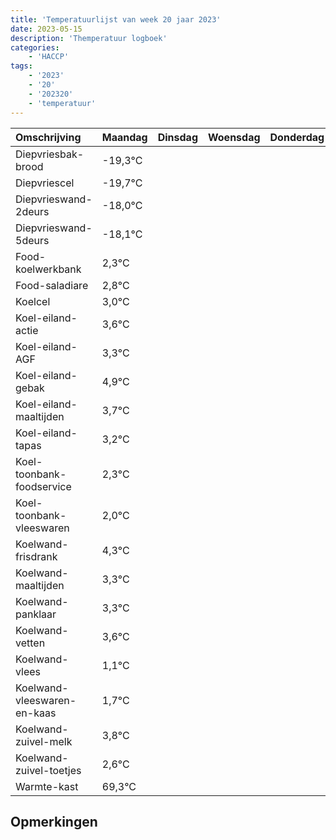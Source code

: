 ```yaml
---
title: 'Temperatuurlijst van week 20 jaar 2023'
date: 2023-05-15
description: 'Themperatuur logboek'
categories:
    - 'HACCP'
tags:
    - '2023'
    - '20'
    - '202320'
    - 'temperatuur'
---
```

|Omschrijving|Maandag|Dinsdag|Woensdag|Donderdag|Vrijdag|Zaterdag|Zondag|
|:---|:---|:---|:---|:---|:---|:---|:---|
|Diepvriesbak-brood|-19,3°C| | | | | | |
|Diepvriescel|-19,7°C| | | | | | |
|Diepvrieswand-2deurs|-18,0°C| | | | | | |
|Diepvrieswand-5deurs|-18,1°C| | | | | | |
|Food-koelwerkbank|2,3°C| | | | | | |
|Food-saladiare|2,8°C| | | | | | |
|Koelcel|3,0°C| | | | | | |
|Koel-eiland-actie|3,6°C| | | | | | |
|Koel-eiland-AGF|3,3°C| | | | | | |
|Koel-eiland-gebak|4,9°C| | | | | | |
|Koel-eiland-maaltijden|3,7°C| | | | | | |
|Koel-eiland-tapas|3,2°C| | | | | | |
|Koel-toonbank-foodservice|2,3°C| | | | | | |
|Koel-toonbank-vleeswaren|2,0°C| | | | | | |
|Koelwand-frisdrank|4,3°C| | | | | | |
|Koelwand-maaltijden|3,3°C| | | | | | |
|Koelwand-panklaar|3,3°C| | | | | | |
|Koelwand-vetten|3,6°C| | | | | | |
|Koelwand-vlees|1,1°C| | | | | | |
|Koelwand-vleeswaren-en-kaas|1,7°C| | | | | | |
|Koelwand-zuivel-melk|3,8°C| | | | | | |
|Koelwand-zuivel-toetjes|2,6°C| | | | | | |
|Warmte-kast|69,3°C| | | | | | |

## Opmerkingen



